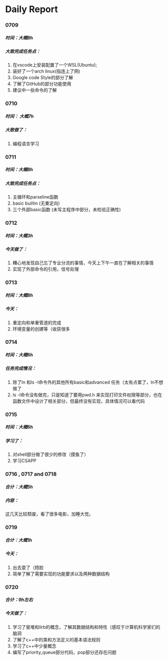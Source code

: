 # Daily Report

### 0709

##### 时间：大概8h

##### 大致完成任务点：

1. 在vscode上安装配置了一个WSL(Ubuntu);
2. 装好了一个arch linux(指连上了网)
3. Google code Style的部分了解
4. 了解了GitHub的部分功能使用
5. 建议中一些命令的了解


### 0710

##### 时间： 大概7h

##### 大致做了：

1. 编程语言学习


### 0711

##### 时间：大概8h

##### 大致完成任务点：
1. 主循环和parseline函数
2. basic builtin (无重定向)
3. 三个外部basic函数 (未写主程序中部分，未检验正确性)


### 0712

##### 时间：大概3h

##### 今天做了：
1. 糟心地发现自己忘了专业分流的事情，今天上下午一直在了解相关的事情
2. 实现了外部命令的引用，信号处理

### 0713

##### 时间：大概8h

##### 今天：

1. 重定向和单重管道的完成
2. 环境变量的创建等（收获很多

### 0714

##### 时间：大概6h

##### 任务完成情况：

1. 除了ln 和ls -l命令外的其他所有basic和advanced 任务（太有点累了，ln不想做了
2. ls -l命令没有做完，只是知道了要用pwd.h 来实现打印文件权限等部分，也在函数文件中设计了相关部分，但最终没有实现，具体情况可以看代码

### 0715

##### 时间：大概6h

##### 学习了：

1. 对shell部分做了很少的修改（摸鱼了）
2. 学习CSAPP

### 0716 , 0717 and 0718

##### 合计：大概5h

##### 内容：

这几天比较颓废，看了很多电影，加睡大觉。

### 0719

##### 合计：大概1h

##### 今天：

1. 出去耍了（捂脸
2. 简单了解了需要实现的功能要求以及两种数据结构

### 0720

##### 合计：9h左右

##### 今天做了：

1. 学习了斐堆和llrb的概念，了解其数据结构和特性（感叹于计算机科学家们的脑洞
2. 了解了c++中的类和方法定义的基本语法规则
3. 学习了c++中少量概念
4. 编写了priority_queue部分代码，pop部分还存在问题
